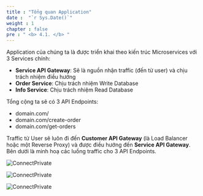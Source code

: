 ```yaml
---
title : "Tổng quan Application"
date :  "`r Sys.Date()`" 
weight : 1 
chapter : false
pre : " <b> 4.1. </b> "
---
```


Application của chúng ta là được triển khai theo kiến trúc Microservices với 3 Services chính:

- **Service API Gateway**: Sẽ là nguồn nhận traffic (đến từ user) và chịu trách nhiệm điều hướng
- **Order Service**: Chịu trách nhiệm Write Database
- **Info Service**: Chịu trách nhiệm Read Database

Tổng cộng ta sẽ có 3 API Endpoints:

- domain.com/
- domain.com/create-order
- domain.com/get-orders

Traffic từ User sẽ luôn đi đến **Customer API Gateway** (là Load Balancer hoặc một Reverse Proxy) và được điều hướng đến **Service API Gateway**. Bên dưới là minh hoạ các luồng traffic cho 3 API Endpoints.

![ConnectPrivate](/images/4-cicd/4.1-application/Application.gif)

![ConnectPrivate](/images/4-cicd/4.1-application/Order.gif)

![ConnectPrivate](/images/4-cicd/4.1-application/Info.gif)
